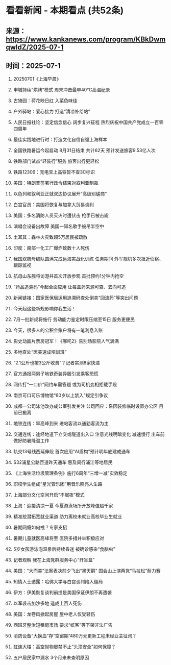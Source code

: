 # 看看新闻 - 本期看点 (共52条)

## 来源：https://www.kankanews.com/program/KBkDwmqwldZ/2025-07-1

## 时间：2025-07-1

1. 20250701《上海早晨》

2. 申城持续“烘烤”模式 周末冲击最早40℃高温纪录

3. 古猗园：荷花映日红 入菜色味佳

4. 户外驿站：爱心接力 打造“清凉补给站”

5. 人民日报社论：坚定信念信心 阔步复兴征程 热烈庆祝中国共产党成立一百零四周年

6. 最佳实践地进行时：打造文化自信自强上海样本

7. 全国铁路暑运今起启动 8月31日结束 共计62天 预计发送旅客9.53亿人次

8. 铁路部门试点“轻装行”服务 旅客出行更轻松

9. 铁路12306：充电宝上高铁暂不查3C标识

10. 美国：特朗普签署行政令结束对叙利亚制裁

11. 以色列和叙利亚正就双边协议展开“高级别磋商”

12. 白宫官员：美国将恢复与加拿大贸易谈判

13. 美国：多名消防人员灭火时遭伏击 枪手已被击毙

14. 演唱会设备出故障 美国一知名歌手被吊半空中

15. 土耳其：森林火灾致超5万居民被疏散

16. 印度：南部一化工厂爆炸致数十人死伤

17. 我国双航母编队圆满完成远海实战化训练 任务期间 外军舰机多次抵近侦察、跟踪监视

18. 航母山东舰将访港并首次开放参观 首批预约1分钟内抢空

19. “药品追溯码”今起全面应用 让每盒药来源可查、去向可追

20. 新闻链接：国家医保局运用追溯码查处倒卖“回流药”等突出问题

21. 今天起这些新规影响你我生活！

22. 7月一批新规将施行 劳动能力鉴定时限压缩至15日 服务更便民

23. 今天，很多人的公积金账户将有一笔利息入账

24. 影史动画片票房冠军！《哪吒2》告别场影院人气满满

25. 多地查处“医美速成培训班”

26. “2.1公斤也按3公斤收费”？记者实测8家快递

27. 官方通报两男子地铁奇装异服引发乘客恐慌

28. 网传打“一口价”网约车需答题 或为司机变相拒载手段

29. 南京可口可乐博物馆“60岁以上禁入”规定引争议

30. 成都一公司泳池改办成公室引发关注 公司回应：系因装修临时设置办公区 目前已搬离

31. 地铁连线：早高峰到来 进站客流以通勤客流为主

32. 交通连线：途经地道下立交或隧道出入口 注意光线明暗变化 减速慢行 出车前做好防暑降温工作

33. 轨交13号线西延伸段 首次应用“AI盾构”预计明年底建成通车

34. S32浦星公路匝道昨天通车 惠及闵行浦江等地居民

35. 《上海生活垃圾管理条例》施行6周年“三增一减”实效稳定

36. 职校学生组成“星光管乐团”用音乐照亮人生路

37. 上海部分文化空间开启“不眠夜”模式

38. 上海：迎接清凉一夏 今夏游泳场所开放峰值超千家

39. 精准挖潜拓宽就业渠道 助力离校未就业高校毕业生就业

40. 暑期网瘾如何戒？专家支招

41. 暑期儿童就医高峰将至 医院多措并举积极应对

42. 5岁女孩游泳泡温泉后持续昏迷 被确诊感染“食脑虫”

43. 记者观察 我在上海党群服务中心“开盲盒”

44. 美国：“大而美”法案表决前夕飞出“黑天鹅” 国会山上演两党“马拉松”耐力赛

45. 知情人士透露：哈佛大学与白宫谈判陷入僵局

46. 伊方：伊美恢复谈判前提是美国保证伊朗不再遭袭

47. 以军袭击加沙多地 造成上百人死伤

48. 美国：龙卷风掀起房屋 屋中老人仅受轻伤

49. 西班牙整治短租房市场 要求“缤客”等下架非法广告

50. 消防设备“大换血”存“空窗期”480万元更新工程未经业主征询？

51. 虹连大楼：高空抛物屡禁不止“头顶安全”如何保障？

52. 五户居民家中漏水 3个月来未查明原因

